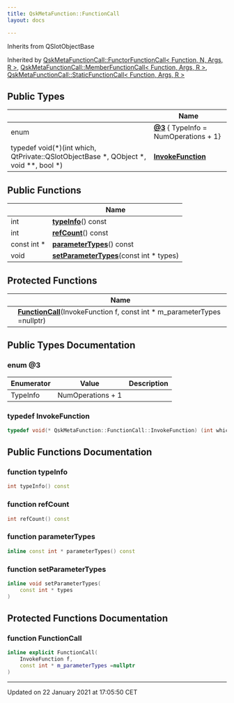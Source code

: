 ```yaml
---
title: QskMetaFunction::FunctionCall
layout: docs

---
```





Inherits from QSlotObjectBase

Inherited by [QskMetaFunctionCall::FunctorFunctionCall< Function, N, Args, R >](/docs/classes/class_qsk_meta_function_call_1_1_functor_function_call/), [QskMetaFunctionCall::MemberFunctionCall< Function, Args, R >](/docs/classes/class_qsk_meta_function_call_1_1_member_function_call/), [QskMetaFunctionCall::StaticFunctionCall< Function, Args, R >](/docs/classes/class_qsk_meta_function_call_1_1_static_function_call/)

## Public Types

|                | Name           |
| -------------- | -------------- |
| enum| **[@3](/docs/classes/class_qsk_meta_function_1_1_function_call/#enum-@3)** { TypeInfo = NumOperations + 1} |
| typedef void(*)(int which, QtPrivate::QSlotObjectBase *, QObject *, void **, bool *) | **[InvokeFunction](/docs/classes/class_qsk_meta_function_1_1_function_call/#typedef-invokefunction)**  |

## Public Functions

|                | Name           |
| -------------- | -------------- |
| int | **[typeInfo](/docs/classes/class_qsk_meta_function_1_1_function_call/#function-typeinfo)**() const |
| int | **[refCount](/docs/classes/class_qsk_meta_function_1_1_function_call/#function-refcount)**() const |
| const int * | **[parameterTypes](/docs/classes/class_qsk_meta_function_1_1_function_call/#function-parametertypes)**() const |
| void | **[setParameterTypes](/docs/classes/class_qsk_meta_function_1_1_function_call/#function-setparametertypes)**(const int * types) |

## Protected Functions

|                | Name           |
| -------------- | -------------- |
| | **[FunctionCall](/docs/classes/class_qsk_meta_function_1_1_function_call/#function-functioncall)**(InvokeFunction f, const int * m_parameterTypes =nullptr) |

## Public Types Documentation

### enum @3

| Enumerator | Value | Description |
| ---------- | ----- | ----------- |
| TypeInfo | NumOperations + 1|   |




### typedef InvokeFunction

```cpp
typedef void(* QskMetaFunction::FunctionCall::InvokeFunction) (int which, QtPrivate::QSlotObjectBase *, QObject *, void **, bool *);
```


## Public Functions Documentation

### function typeInfo

```cpp
int typeInfo() const
```


### function refCount

```cpp
int refCount() const
```


### function parameterTypes

```cpp
inline const int * parameterTypes() const
```


### function setParameterTypes

```cpp
inline void setParameterTypes(
    const int * types
)
```


## Protected Functions Documentation

### function FunctionCall

```cpp
inline explicit FunctionCall(
    InvokeFunction f,
    const int * m_parameterTypes =nullptr
)
```


-------------------------------

Updated on 22 January 2021 at 17:05:50 CET